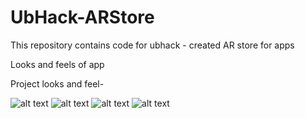 # UbHack-ARStore
This repository contains code for ubhack - created AR store for apps

Looks and feels of app

Project looks and feel-

![alt text](https://raw.githubusercontent.com/namankhurpia/UbHack-ARStore/main/OUTPUTS/Google%20Pixel%206%20%E2%80%93%201%402x.png?token=GHSAT0AAAAAABZ35CX6BZ7KDIHNPTN7AXU6Y3JHICQ)
![alt text](https://github.com/namankhurpia/UbHack-ARStore/blob/main/OUTPUTS/Google%20Pixel%206%20%E2%80%93%202%402x.png)
![alt text](https://github.com/namankhurpia/UbHack-ARStore/blob/main/OUTPUTS/Google%20Pixel%206%20%E2%80%93%203%402x.png)
![alt text](https://github.com/namankhurpia/UbHack-ARStore/blob/main/OUTPUTS/Google%20Pixel%206%20%E2%80%93%204%402x.png)
